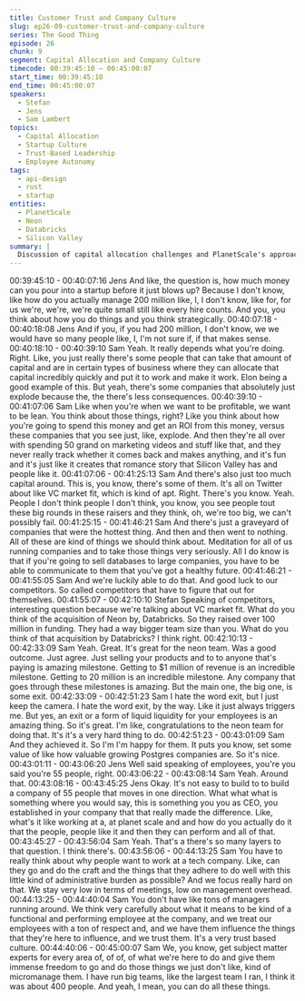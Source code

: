 ```yaml
---
title: Customer Trust and Company Culture
slug: ep26-09-customer-trust-and-company-culture
series: The Good Thing
episode: 26
chunk: 9
segment: Capital Allocation and Company Culture
timecode: 00:39:45:10 – 00:45:00:07
start_time: 00:39:45:10
end_time: 00:45:00:07
speakers:
  - Stefan
  - Jens
  - Sam Lambert
topics:
  - Capital Allocation
  - Startup Culture
  - Trust-Based Leadership
  - Employee Autonomy
tags:
  - api-design
  - rust
  - startup
entities:
  - PlanetScale
  - Neon
  - Databricks
  - Silicon Valley
summary: |
  Discussion of capital allocation challenges and PlanetScale's approach to building a high-performance culture with minimal management overhead. Covers their trust-based approach, expert-led philosophy, and thoughts on the Neon acquisition.
---
```


00:39:45:10 - 00:40:07:16
Jens
And like, the question is, how much money can you pour into a startup before it just blows up?
Because I don't know, like how do you actually manage 200 million like, I, I don't know, like for,
for us we're, we're, we're quite small still like every hire counts. And you, you think about how
you do things and you think strategically.
00:40:07:18 - 00:40:18:08
Jens
And if you, if you had 200 million, I don't know, we we would have so many people like, I, I'm not
sure if, if that makes sense.
00:40:18:10 - 00:40:39:10
Sam
Yeah. It really depends what you're doing. Right. Like, you just really there's some people that
can take that amount of capital and are in certain types of business where they can allocate that
capital incredibly quickly and put it to work and make it work. Elon being a good example of this.
But yeah, there's some companies that absolutely just explode because the, the there's less
consequences.
00:40:39:10 - 00:41:07:06
Sam
Like when you're when we want to be profitable, we want to be lean. You think about those
things, right? Like you think about how you're going to spend this money and get an ROI from
this money, versus these companies that you see just, like, explode. And then they're all over
with spending 50 grand on marketing videos and stuff like that, and they never really track
whether it comes back and makes anything, and it's fun and it's just like it creates that romance
story that Silicon Valley has and people like it.
00:41:07:06 - 00:41:25:13
Sam
And there's also just too much capital around. This is, you know, there's some of them. It's all on
Twitter about like VC market fit, which is kind of apt. Right. There's you know. Yeah. People I
don't think people I don't think, you know, you see people tout these big rounds in these raisers
and they think, oh, we're too big, we can't possibly fail.
00:41:25:15 - 00:41:46:21
Sam
And there's just a graveyard of companies that were the hottest thing. And then and then went
to nothing. All of these are kind of things we should think about. Meditation for all of us running
companies and to take those things very seriously. All I do know is that if you're going to sell
databases to large companies, you have to be able to communicate to them that you've got a
healthy future.
00:41:46:21 - 00:41:55:05
Sam
And we're luckily able to do that. And good luck to our competitors. So called competitors that
have to figure that out for themselves.
00:41:55:07 - 00:42:10:10
Stefan
Speaking of competitors, interesting question because we're talking about VC market fit. What
do you think of the acquisition of Neon by, Databricks. So they raised over 100 million in
funding. They had a way bigger team size than you. What do you think of that acquisition by
Databricks? I think right.
00:42:10:13 - 00:42:33:09
Sam
Yeah. Great. It's great for the neon team. Was a good outcome. Just agree. Just selling your
products and to to anyone that's paying is amazing milestone. Getting to $1 million of revenue is
an incredible milestone. Getting to 20 million is an incredible milestone. Any company that goes
through these milestones is amazing. But the main one, the big one, is some exit.
00:42:33:09 - 00:42:51:23
Sam
I hate the word exit, but I just keep the camera. I hate the word exit, by the way. Like it just
always triggers me. But yes, an exit or a form of liquid liquidity for your employees is an amazing
thing. So it's great. I'm like, congratulations to the neon team for doing that. It's it's a very hard
thing to do.
00:42:51:23 - 00:43:01:09
Sam
And they achieved it. So I'm I'm happy for them. It puts you know, set some value of like how
valuable growing Postgres companies are. So it's nice.
00:43:01:11 - 00:43:06:20
Jens
Well said speaking of employees, you're you said you're 55 people, right.
00:43:06:22 - 00:43:08:14
Sam
Yeah. Around that.
00:43:08:16 - 00:43:45:25
Jens
Okay. It's not easy to build to to build a company of 55 people that moves in one direction. What
what what is something where you would say, this is something you you as CEO, you
established in your company that that really made the difference. Like, what's it like working at
a, at planet scale and and how do you actually do it that the people, people like it and then they
can perform and all of that.
00:43:45:27 - 00:43:56:04
Sam
Yeah. That's a there's so many layers to that question. I think there's.
00:43:56:06 - 00:44:13:25
Sam
You have to really think about why people want to work at a tech company. Like, can they go
and do the craft and the things that they adhere to do well with this little kind of administrative
burden as possible? And we focus really hard on that. We stay very low in terms of meetings,
low on management overhead.
00:44:13:25 - 00:44:40:04
Sam
You don't have like tons of managers running around. We think very carefully about what it
means to be kind of a functional and performing employee at the company, and we treat our
employees with a ton of respect and, and we have them influence the things that they're here to
influence, and we trust them. It's a very trust based culture.
00:44:40:06 - 00:45:00:07
Sam
We, you know, get subject matter experts for every area of, of of, of what we're here to do and
give them immense freedom to go and do those things we just don't like, kind of micromanage
them. I have run big teams, like the largest team I ran, I think it was about 400 people. And
yeah, I mean, you can do all these things.